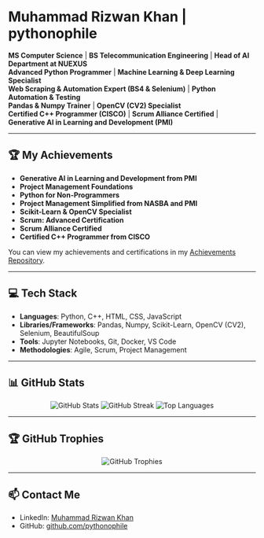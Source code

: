 # Muhammad Rizwan Khan | pythonophile

**MS Computer Science** | **BS Telecommunication Engineering** | **Head of AI Department at NUEXUS**  
**Advanced Python Programmer** | **Machine Learning & Deep Learning Specialist**  
**Web Scraping & Automation Expert (BS4 & Selenium)** | **Python Automation & Testing**  
**Pandas & Numpy Trainer** | **OpenCV (CV2) Specialist**  
**Certified C++ Programmer (CISCO)** | **Scrum Alliance Certified** | **Generative AI in Learning and Development (PMI)**

---

## 🏆 My Achievements

- **Generative AI in Learning and Development from PMI**
- **Project Management Foundations**
- **Python for Non-Programmers**
- **Project Management Simplified from NASBA and PMI**
- **Scikit-Learn & OpenCV Specialist**
- **Scrum: Advanced Certification**
- **Scrum Alliance Certified**
- **Certified C++ Programmer from CISCO**

You can view my achievements and certifications in my [Achievements Repository](https://github.com/pythonophile/my-achievements).

---

## 💻 Tech Stack

- **Languages**: Python, C++, HTML, CSS, JavaScript
- **Libraries/Frameworks**: Pandas, Numpy, Scikit-Learn, OpenCV (CV2), Selenium, BeautifulSoup
- **Tools**: Jupyter Notebooks, Git, Docker, VS Code
- **Methodologies**: Agile, Scrum, Project Management

---

## 📊 GitHub Stats

<p align="center">
  <img src="https://github-readme-stats.vercel.app/api?username=pythonophile&show_icons=true&theme=tokyonight" alt="GitHub Stats" />
  <img src="https://github-readme-streak-stats.herokuapp.com/?user=pythonophile&theme=dark" alt="GitHub Streak" />
  <img src="https://github-readme-stats.vercel.app/api/top-langs/?username=pythonophile&layout=compact&theme=radical" alt="Top Languages" />
</p>

---

## 🏆 GitHub Trophies

<p align="center">
  <img src="https://github-profile-trophy.vercel.app/?username=pythonophile&theme=onedark&row=1&column=6" alt="GitHub Trophies" />
</p>

---

## 📫 Contact Me
- LinkedIn: [Muhammad Rizwan Khan](https://www.linkedin.com/in/muhammad-rizwan-khan-3bba171a1)
- GitHub: [github.com/pythonophile](https://github.com/pythonophile)
